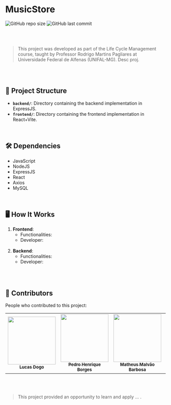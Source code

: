 # MusicStore

![GitHub repo size](https://img.shields.io/github/repo-size/Dogolaa/MusicStore?style=for-the-badge)
![GitHub last commit](https://img.shields.io/github/languages/count/Dogolaa/MusicStore?style=for-the-badge)

<br><br>

> This project was developed as part of the Life Cycle Management course, taught by Professor Rodrigo Martins Pagliares at Universidade Federal de Alfenas (UNIFAL-MG). Desc proj.

<br><br>

## 📂 Project Structure

- **`backend/`**: Directory containing the backend implementation in ExpressJS.
- **`frontend/`**: Directory containing the frontend implementation in React+Vite.

<br>

## 🛠️ Dependencies

- JavaScript
- NodeJS
- ExpressJS
- React
- Axios
- MySQL

<br>

## 🖥️ How It Works

1. **Frontend**:
   - Functionalities:
   - Developer: 
   <br>
3. **Backend**: 
   - Functionalities:
   - Developer:
   <br>

<br>

## 🤝 Contributors

People who contributed to this project:

<table align='center'>
  <tr>
    <td align="center">
      <a href="https://github.com/Dogolaa">
        <img src="https://avatars.githubusercontent.com/u/71687738?v=4" width="150px;"/><br>
        <sub>
          <b>Lucas Dogo</b>
        </sub>
      </a>
    </td>
    <td align="center">
      <a href="https://github.com/Drinpy">
        <img src="https://avatars.githubusercontent.com/u/66181571?v=4" width="150px;"/><br>
        <sub>
          <b>Pedro Henrique Borges</b>
        </sub>
      </a>
    </td>
    <td align="center">
      <a href="https://github.com/MatheusMalvao">
        <img src="https://avatars.githubusercontent.com/u/94134793?v=4" width="150px;"/><br>
        <sub>
          <b>Matheus Malvão Barbosa</b>
        </sub>
      </a>
    </td>
    <td align="center">
      <a href="https://github.com/BarbaraSRodrigues">
        <img src="https://avatars.githubusercontent.com/u/104439153?v=4" width="150px;"/><br>
        <sub>
          <b>Barbara Rodrigues</b>
        </sub>
      </a>
    </td>
    <td align="center">
      <a href="https://github.com/BLM23">
        <img src="https://avatars.githubusercontent.com/u/106355234?v=4" width="150px;"/><br>
        <sub>
          <b>Bárbara Marques</b>
        </sub>
      </a>
    </td>
      <td align="center">
      <a href="https://github.com/correafe">
        <img src="https://avatars.githubusercontent.com/u/97685084?v=4" width="150px;"/><br>
        <sub>
          <b>Felipe Corrêa</b>
        </sub>
      </a>
    </td>
    <td align="center">
      <a href="https://github.com/limaow">
        <img src="https://avatars.githubusercontent.com/u/51000091?v=4" width="150px;"/><br>
        <sub>
          <b>Matheus Reis</b>
        </sub>
      </a>
    </td>
    <td align="center">
      <a href="https://github.com/LucasWithBoots">
        <img src="https://avatars.githubusercontent.com/u/111355335?v=4" width="150px;"/><br>
        <sub>
          <b>Lucas Ferrari</b>
        </sub>
      </a>
    </td>
  </tr>
</table>

<br><br>

> This project provided an opportunity to learn and apply ... .